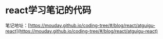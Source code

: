 # react学习笔记的代码

笔记地址：[https://mouday.github.io/coding-tree/#/blog/react/atguigu-react](https://mouday.github.io/coding-tree/#/blog/react/atguigu-react)

